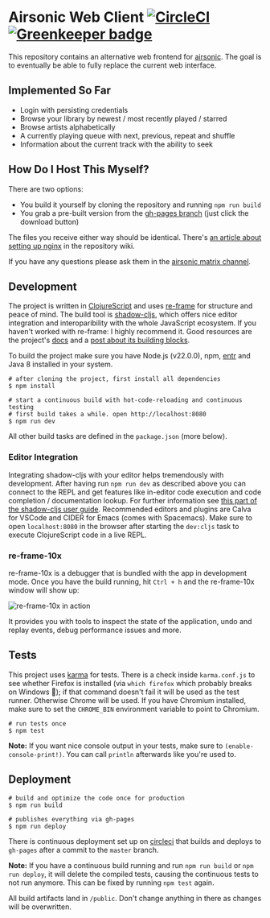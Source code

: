# Airsonic Web Client [![CircleCI](https://circleci.com/gh/heyarne/airsonic-ui.svg?style=svg)](https://circleci.com/gh/heyarne/airsonic-ui) [![Greenkeeper badge](https://badges.greenkeeper.io/heyarne/airsonic-ui.svg)](https://greenkeeper.io/)

This repository contains an alternative web frontend for [airsonic](https://github.com/airsonic/airsonic). The goal is to eventually be able to fully replace the current web interface.

## Implemented So Far

* Login with persisting credentials
* Browse your library by newest / most recently played / starred
* Browse artists alphabetically
* A currently playing queue with next, previous, repeat and shuffle
* Information about the current track with the ability to seek

## How Do I Host This Myself?

There are two options:

- You build it yourself by cloning the repository and running `npm run build`
- You grab a pre-built version from the [gh-pages branch](https://github.com/heyarne/airsonic-ui/tree/gh-pages) (just click the download button)

The files you receive either way should be identical. There's [an article about setting up nginx](https://github.com/heyarne/airsonic-ui/wiki/Self%E2%80%93hosting) in the repository wiki.

If you have any questions please ask them in the [airsonic matrix channel](https://riot.im/app/#/room/#airsonic:matrix.org).

## Development

The project is written in [ClojureScript](https://clojurescript.org/) and uses [re-frame](https://github.com/Day8/re-frame) for structure and peace of mind. The build tool is [shadow-cljs](https://shadow-cljs.github.io/docs/UsersGuide.html), which offers nice editor integration and interoparibility with the whole JavaScript ecosystem.
If you haven't worked with re-frame: I highly recommend it. Good resources are the project's [docs](https://github.com/Day8/re-frame/tree/master/docs) and a [post about its building blocks](https://purelyfunctional.tv/guide/re-frame-building-blocks/).

To build the project make sure you have Node.js (v22.0.0), npm, [entr](https://github.com/eradman/entr) and Java 8 installed in your system.

```
# after cloning the project, first install all dependencies
$ npm install

# start a continuous build with hot-code-reloading and continuous testing
# first build takes a while. open http://localhost:8080
$ npm run dev
```

All other build tasks are defined in the `package.json` (more below).

### Editor Integration

Integrating shadow-cljs with your editor helps tremendously with development. After having run `npm run dev` as described above you can connect to the REPL and get features like in-editor code execution and code completion / documentation lookup. For further information see [this part of the shadow-cljs user guide](https://shadow-cljs.github.io/docs/UsersGuide.html#_editor_integration). Recommended editors and plugins are Calva for VSCode and CIDER for Emacs (comes with Spacemacs). Make sure to open `localhost:8080` in the browser after starting the `dev:cljs` task to execute ClojureScript code in a live REPL.

### re-frame-10x

re-frame-10x is a debugger that is bundled with the app in development mode. Once you have the build running, hit `Ctrl + h` and the re-frame-10x window will show up:

![re-frame-10x in action](./docs/re-frame-10x.png)

It provides you with tools to inspect the state of the application, undo and replay events, debug performance issues and more.

## Tests

This project uses [karma](https://karma-runner.github.io/) for tests. There is a check inside `karma.conf.js` to see whether Firefox is installed (via `which firefox` which probably breaks on Windows 🤷); if that command doesn't fail it will be used as the test runner. Otherwise Chrome will be used. If you have Chromium installed, make sure to set the `CHROME_BIN` environment variable to point to Chromium.

```
# run tests once
$ npm test
```

**Note:** If you want nice console output in your tests, make sure to `(enable-console-print!)`. You can call `println` afterwards like you're used to.

## Deployment

```
# build and optimize the code once for production
$ npm run build

# publishes everything via gh-pages
$ npm run deploy
```

There is continuous deployment set up on [circleci](https://circleci.com/gh/heyarne/airsonic-ui) that builds and deploys to `gh-pages` after a commit to the `master` branch.

**Note:** If you have a continuous build running and run `npm run build` or `npm run deploy`, it will delete the compiled tests, causing the continuous tests to not run anymore. This can be fixed by running `npm test` again.

All build artifacts land in `/public`. Don't change anything in there as changes will be overwritten.
